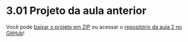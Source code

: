 # 3.01 Projeto da aula anterior
Você pode [baixar o projeto em ZIP](https://github.com/alura-cursos/serverless-framework-2-lambda/archive/refs/heads/aula-2.zip) ou acessar o [repositório da aula 2 no GitHub](https://github.com/alura-cursos/serverless-framework-2-lambda/tree/aula-2)!